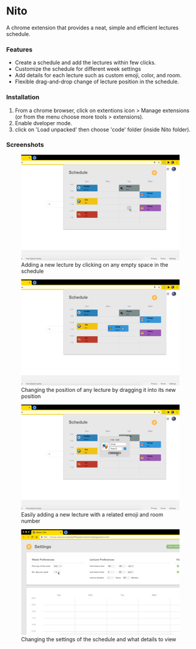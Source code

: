 # Nito
A chrome extension that provides a neat, simple and efficient lectures schedule.

### Features
* Create a schedule and add the lectures within few clicks.
* Customize the schedule for different week settings
* Add details for each lecture such as custom emoji, color, and room.
* Flexible drag-and-drop change of lecture position in the schedule.

### Installation
1. From a chrome browser, click on extentions icon > Manage extensions (or from the menu choose more tools > extensions).
2. Enable dveloper mode.
3. click on 'Load unpacked' then choose 'code' folder (inside Nito folder).

### Screenshots
<p align="center">

<figure>
  <img src="https://github.com/Heila-Almogren/Nito/blob/main/Demo/Preview%201.png?raw=true" width="500">
  <figcaption>Adding a new lecture by clicking on any empty space in the schedule</figcaption>
</figure>
<figure>
  <img src="https://github.com/Heila-Almogren/Nito/blob/main/Demo/Preview%202.png?raw=true" width="500">
  <figcaption>Changing the position of any lecture by dragging it into its new position</figcaption>
</figure>
<figure>
  <img src="https://github.com/Heila-Almogren/Nito/blob/main/Demo/Preview%203.png?raw=true" width="500">
  <figcaption>Easily adding a new lecture with a related emoji and room number</figcaption>
</figure>
<figure>
  <img src="https://github.com/Heila-Almogren/Nito/blob/main/Demo/Preview%204.png?raw=true" width="500">
  <figcaption>Changing the settings of the schedule and what details to view</figcaption>
</figure>

</p>
